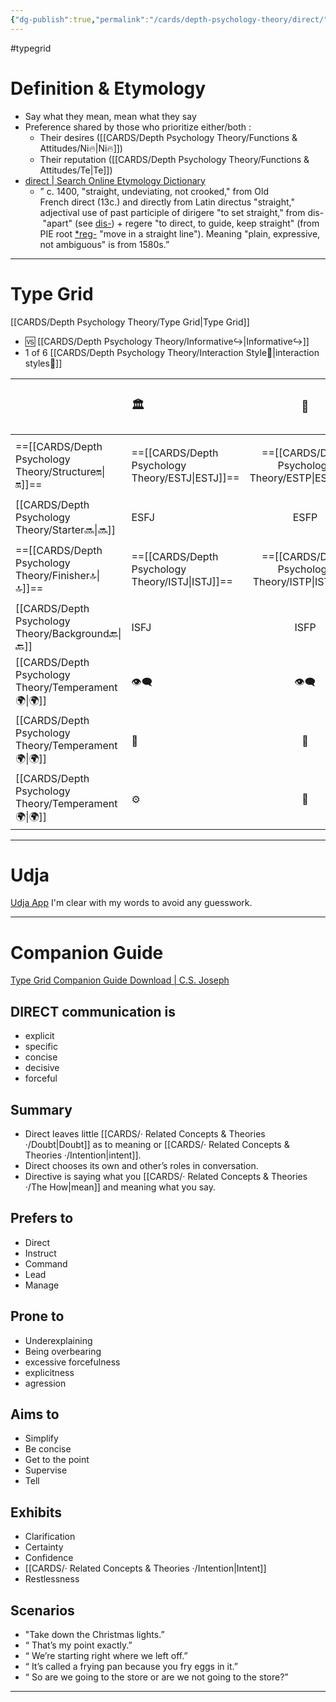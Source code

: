 ```yaml
---
{"dg-publish":true,"permalink":"/cards/depth-psychology-theory/direct/","created":"2023-01-01T13:12:17.828+01:00","updated":"2023-04-27T14:16:19.877+02:00"}
---
```


#typegrid 
# Definition & Etymology 
- Say what they mean, mean what they say 
- Preference shared by those who prioritize either/both : 
	- Their desires ([[CARDS/Depth Psychology Theory/Functions & Attitudes/Ni🔥\|Ni🔥]])
	- Their reputation ([[CARDS/Depth Psychology Theory/Functions & Attitudes/Te\|Te]])
- [direct | Search Online Etymology Dictionary](https://www.etymonline.com/search?q=direct)
	- ” c. 1400, "straight, undeviating, not crooked," from Old French direct (13c.) and directly from Latin directus "straight," adjectival use of past participle of dirigere "to set straight," from dis- "apart" (see [dis-](https://www.etymonline.com/word/dis-?ref=etymonline_crossreference "Etymology, meaning and definition of dis- ")) + regere "to direct, to guide, keep straight" (from PIE root [*reg-](https://www.etymonline.com/word/*reg-?ref=etymonline_crossreference "Etymology, meaning and definition of *reg- ") "move in a straight line"). Meaning "plain, expressive, not ambiguous" is from 1580s.”
---
# Type Grid 
[[CARDS/Depth Psychology Theory/Type Grid\|Type Grid]]
- 🆚 [[CARDS/Depth Psychology Theory/Informative↪️\|Informative↪️]] 
- 1 of 6 [[CARDS/Depth Psychology Theory/Interaction Style💬\|interaction styles💬]] 

|                      | <font size="4"> 🏛️</font>   |  <font size="4"> 🧰</font>   | <font size="4"> 🔮</font> | <font size="4"> 🦄</font>    | [[CARDS/Depth Psychology Theory/Interaction Style💬\|💬]]                      |   [[CARDS/Depth Psychology Theory/Interaction Style💬\|💬]]                           |   [[CARDS/Depth Psychology Theory/Interaction Style💬\|💬]]                    |
|:-------------------- |:--------------------- |:---------------------:|:------------------------- |:--------------------- |:--------------------- |:-------------------------- |:--------------------- |
| ==[[CARDS/Depth Psychology Theory/Structure🔛\|🔛]]==  | ==[[CARDS/Depth Psychology Theory/ESTJ\|ESTJ]]==              |       ==[[CARDS/Depth Psychology Theory/ESTP\|ESTP]]==        | ==[[CARDS/Depth Psychology Theory/ENTJ\|ENTJ]]==                  | ==[[CARDS/Depth Psychology Theory/ENFJ\|ENFJ]]==              |==[[CARDS/Depth Psychology Theory/Direct➡️\|➡️]]==         | 👋     | 🏆   |
|  [[CARDS/Depth Psychology Theory/Starter🔜\|🔜]]     |  ESFJ           |      ESFP    |  ENTP           | ENFP|↪️|👋        | 🏃|
| ==[[CARDS/Depth Psychology Theory/Finisher🔝\|🔝]]==   | ==[[CARDS/Depth Psychology Theory/ISTJ\|ISTJ]]==              |       ==[[CARDS/Depth Psychology Theory/ISTP\|ISTP]]==        | ==[[CARDS/Depth Psychology Theory/INTJ\|INTJ]]==                  | ==[[CARDS/Depth Psychology Theory/INFJ\|INFJ]]==              | ==[[CARDS/Depth Psychology Theory/Direct➡️\|➡️]]==      | 🧘‍♂️ | 🏃 |
| [[CARDS/Depth Psychology Theory/Background🔙\|🔙]] | ISFJ           |      ISFP       | INTP                | INFP         | ↪️ |🧘‍♂️| 🏆  |
|  [[CARDS/Depth Psychology Theory/Temperament🌍\|🌍]]                     | 👁️‍🗨️ | 👁️‍🗨️ | 🧲        | 🧲    |                       |                            |                       |
|  [[CARDS/Depth Psychology Theory/Temperament🌍\|🌍]]                     | 🐜 |  🦊  | 🦊     | 🐜                       |                            |                       |
|  [[CARDS/Depth Psychology Theory/Temperament🌍\|🌍]]                     | ⚙️  |  👀   |⚙️      |👀  |                       |                            |                           |

---
# Udja
[Udja App](https://www.udja.app/#/)
I'm clear with my words to avoid any guesswork.

---
# Companion Guide 
[Type Grid Companion Guide Download | C.S. Joseph](https://csjoseph.life/type-grid-companion-guide-download/)
## **DIRECT communication is** 
-   explicit
-   specific
-   concise
-   decisive
-   forceful  
## **Summary**
  - Direct leaves little [[CARDS/· Related Concepts & Theories ·/Doubt\|Doubt]] as to meaning or [[CARDS/· Related Concepts & Theories ·/Intention\|intent]].
  - Direct chooses its own and other’s roles in conversation.
  - Directive is saying what you [[CARDS/· Related Concepts & Theories ·/The How\|mean]] and meaning what you say.
## **Prefers to** 
-   Direct
-   Instruct
-   Command
-   Lead
-   Manage

## **Prone to** 
-   Underexplaining
-   Being overbearing
-   excessive forcefulness
-   explicitness
-   agression

## **Aims to**
-   Simplify
-   Be concise
-   Get to the point
-   Supervise
-   Tell

## **Exhibits**
-   Clarification
-   Certainty
-   Confidence
-   [[CARDS/· Related Concepts & Theories ·/Intention\|Intent]]
-   Restlessness 

## **Scenarios**
-   "Take down the Christmas lights.”
- “ That’s my point exactly.”
-   “ We’re starting right where we left off.”
-   “ It’s called a frying pan because you fry eggs in it.”
-   “ So are we going to the store or are we not going to the store?”

---




